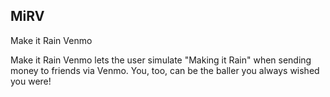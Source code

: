 ## MiRV

Make it Rain Venmo

Make it Rain Venmo lets the user simulate "Making it Rain" when sending money to friends via Venmo. You, too, can be the baller you always wished you were!